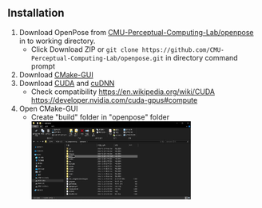 ## Installation
1. Download OpenPose from [CMU-Perceptual-Computing-Lab/openpose](https://github.com/CMU-Perceptual-Computing-Lab/openpose) in to working directory.
   - Click Download ZIP or `git clone https://github.com/CMU-Perceptual-Computing-Lab/openpose.git` in directory command prompt
     <img src =""/>
3. Download [CMake-GUI](https://cmake.org/download/)
4. Download [CUDA](https://developer.nvidia.com/cuda-toolkit-archive) and [cuDNN](https://developer.nvidia.com/rdp/cudnn-archive)
   - Check compatibility
     https://en.wikipedia.org/wiki/CUDA
     https://developer.nvidia.com/cuda-gpus#compute
5. Open CMake-GUI
   - Create "build" folder in "openpose" folder
     <br>
     <img src="https://github.com/ggamangpro101/openpose-source-demo/blob/master/installation/png/create_build_folder.png" width=70% height=70% />
